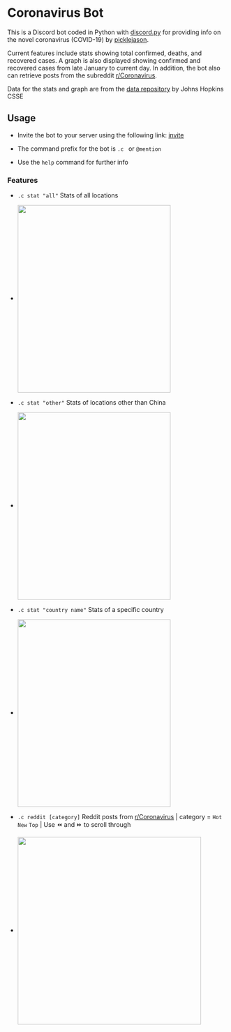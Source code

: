 # Coronavirus Bot

This is a Discord bot coded in Python with [discord.py](https://discordpy.readthedocs.io/en/latest/) for providing info on the novel coronavirus (COVID-19) by [picklejason](https://github.com/picklejason).

Current features include stats showing total confirmed, deaths, and recovered cases. A graph is also displayed showing confirmed and recovered cases from late January to current day. In addition, the bot also can retrieve posts from the subreddit [r/Coronavirus](https://www.reddit.com/r/Coronavirus/).

Data for the stats and graph are from the [data repository](https://github.com/CSSEGISandData/COVID-19) by Johns Hopkins CSSE

## Usage

* Invite the bot to your server using the following link: [invite](https://discordapp.com/oauth2/authorize?client_id=683462722368700526&permissions=59456&scope=bot)

* The command prefix for the bot is `.c ` or `@mention`

* Use the `help` command for further info

### Features

* `.c stat "all"` Stats of all locations

* <img align="center" style="float: centrer; margin: 0 10px 0 0;" src="https://i.gyazo.com/944b49e0e3445cd0991d38bc397459b1.png" height="430" width="350"/>

* `.c stat "other"` Stats of locations other than China

* <img align="center" style="float: center; margin: 0 10px 0 0;" src="https://i.gyazo.com/2a85c00a97c2ae36bebc18ab976bb881.png" height="430" width="350"/>

* `.c stat "country name"` Stats of a specific country

* <img align="center" style="float: centrer; margin: 0 10px 0 0;" src="https://i.gyazo.com/6971562b7ee89defa08bc76cee2d67d5.png" height="430" width="350"/>

* `.c reddit [category]` Reddit posts from [r/Coronavirus](https://www.reddit.com/r/Coronavirus/) | category = `Hot` `New` `Top` | Use :rewind: and :fast_forward: to scroll through

* <img align="center" style="float: center; margin: 0 10px 0 0;" src="https://i.gyazo.com/d0db2aca336b4dd6ad2847eacdb610e6.png" height="430" width="420"/>

